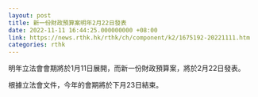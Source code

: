 ```yaml
---
layout: post
title: 新一份財政預算案明年2月22日發表
date: 2022-11-11 16:44:25.000000000 +08:00
link: https://news.rthk.hk/rthk/ch/component/k2/1675192-20221111.htm
categories: rthk
---
```


明年立法會會期將於1月11日展開，而新一份財政預算案，將於2月22日發表。

根據立法會文件，今年的會期將於下月23日結束。
